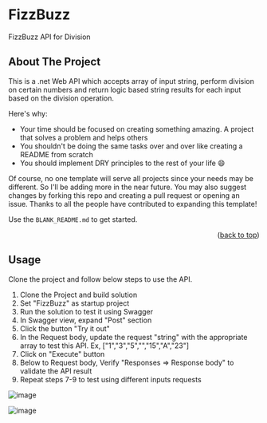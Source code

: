 # FizzBuzz
FizzBuzz API for Division

<!-- ABOUT THE PROJECT -->
## About The Project

This is a .net Web API which accepts array of input string, perform division on certain numbers and return logic based string results for each input based on the division operation.

Here's why:
* Your time should be focused on creating something amazing. A project that solves a problem and helps others
* You shouldn't be doing the same tasks over and over like creating a README from scratch
* You should implement DRY principles to the rest of your life :smile:

Of course, no one template will serve all projects since your needs may be different. So I'll be adding more in the near future. You may also suggest changes by forking this repo and creating a pull request or opening an issue. Thanks to all the people have contributed to expanding this template!

Use the `BLANK_README.md` to get started.

<p align="right">(<a href="#readme-top">back to top</a>)</p>



<!-- USAGE EXAMPLES -->
## Usage

Clone the project and follow below steps to use the API.

1. Clone the Project and build solution
3. Set "FizzBuzz" as startup project
4. Run the solution to test it using Swagger
5. In Swagger view, expand "Post" section
6. Click the button "Try it out"
7. In the Request body, update the request "string" with the appropriate array to test this API. Ex, ["1","3","5","","15","A","23"]
8. Click on "Execute" button
9. Below to Request body, Verify "Responses => Response body" to validate the API result
10. Repeat steps 7-9 to test using different inputs requests

![image](https://github.com/RamachandranMP/FizzBuzz/assets/173154336/ecb47863-b62b-497c-b6df-06af7287ea01)

![image](https://github.com/RamachandranMP/FizzBuzz/assets/173154336/2bff395b-3a63-4a9f-9185-0486f1aac8fb)
